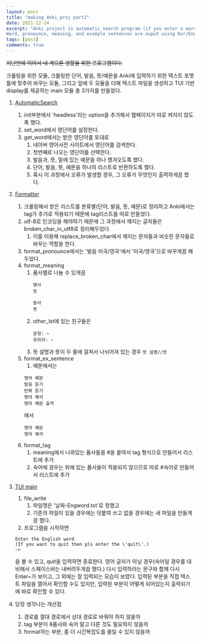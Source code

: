 ```yaml
---
layout: post
title: "making Anki_proj part2"
date: 2021-12-24
excerpt: "Anki project is automatic search program (if you enter a word)
Word, pronounce, meaning, and example sentences are ouput using Kor/Eng Dictionary(from naver)."
tags: [post]
comments: true
---
```


~~지난번에 이어서 내 게으른 생활을 위한 프로그램이다.~~

크롤링을 위한 모듈, 크롤링한 단어, 발음, 뜻/예문을 Anki에 입력하기 위한 텍스트 포맷틀에 맞추어 바꾸는 모듈, 그리고 앞에 두 모듈을 더해 텍스트 파일을 생성하고 TUI 기반 display를 제공하는 main 모듈 총 3가지를 만들었다.

1. [AutomaticSearch](https://github.com/jenych0314/Python/blob/af007d0568f6dc1541eccf60d3f3da4b737b2b91/Anki_proj/automatic_search.py)
    1. init부분에서 'headless'라는 option을 추가해서 웹페이지가 따로 켜지지 않도록 했다.
    2. set_word에서 영단어를 설정한다.
    3. get_word에서는 받은 영단어를 토대로
        1. 네이버 영어사전 사이트에서 영단어를 검색한다.
        2. 첫번째로 나오는 영단어를 선택한다.
        3. 발음과, 뜻, 밑에 있는 예문을 하나 챙겨오도록 했다.
        4. 단어, 발음, 뜻, 예문을 하나의 리스트로 반환하도록 했다.
        5. 혹시 이 과정에서 오류가 발생할 경우, 그 오류가 무엇인지 출력하게끔 했다.
2. [Formatter](https://github.com/jenych0314/Python/blob/af007d0568f6dc1541eccf60d3f3da4b737b2b91/Anki_proj/string_format.py)
    1. 크롤링해서 받은 리스트를 분류별(단어, 발음, 뜻, 예문)로 정리하고 Anki에서는 tag가 추가로 적용되기 때문에 tag리스트를 따로 만들었다.
    2. utf-8로 인코딩을 해야하기 때문에 그 과정에서 깨지는 글자들은 broken_char_in_utf8로 정리해두었다.
        1. 이를 이용해 replace_broken_char에서 깨지는 문자들과 비슷한 문자들로 바꾸는 역할을 한다.
    3. format_pronounce에서는 '발음 미국/영국'에서 '미국/영국'으로 바꾸게끔 해두었다.
    4. format_meaning
        1. 품사별로 나눌 수 있게끔
            ```
            명사
            뜻

            동사
            뜻
            ```
        2. other_lst에 있는 친구들은
            ```
            문형: ~
            유의어: ~
            ```
        3. 뜻 설명과 뜻이 두 줄에 걸쳐서 나뉘어져 있는 경우
            `뜻 설명//뜻`
    5. format_ex_sentence
        1. 예문에서는
        ```
        영어 예문
        발음 듣기
        반복 듣기
        영어 해석
        영어 예문 출처
        ```
        에서
        ```
        영어 예문
        영어 해석
        ```
    6. format_tag
        1. meaning에서 나와있는 품사들을 #을 붙여서 tag 형식으로 만들어서 리스트에 추가
        2. 숙어에 경우는 위에 있는 품사들이 적용되지 않으므로 따로 #숙어로 만들어서 리스트에 추가
3. [TUI main](https://github.com/jenych0314/Python/blob/af007d0568f6dc1541eccf60d3f3da4b737b2b91/Anki_proj/Anki_Proj_TUI.py)
    1. file_write
        1. 파일명은 '날짜-Engword.txt'로 정했고
        2. 기존의 파일이 있을 경우에는 덧붙여 쓰고 없을 경우에는 새 파일을 만들게끔 했다.
    2. 프로그램을 시작하면
    ```
    Enter the English word
    (If you want to quit then pls enter the \'quit\'.)
    -> 
    ```
    을 볼 수 있고, quit을 입력하면 종료한다.
    영어 글자가 아닐 경우(숙어일 경우를 대비해서 스페이스바는 내버려두게끔 했다.) 다시 입력하라는 문구와 함께 다시 Enter~가 보이고, 그 외에는 잘 입력되는 모습이 보였다.
    입력된 부분을 직접 텍스트 파일을 열어서 확인할 수도 있지만, 입력된 부분이 어떻게 되어있는지 출력되기에 바로 확인할 수 있다.

4. 당장 생각나는 개선점
    1. 경로를 절대 경로에서 상대 경로로 바꿔야 하지 않을까
    2. tag 부분이 8품사와 숙어 말고 다른 것도 필요하지 않을까
    3. format하는 부분, 좀 더 시간복잡도를 줄일 수 있지 않을까